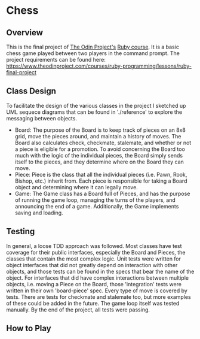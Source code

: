 # Chess

## Overview

This is the final project of [The Odin Project's](https://www.theodinproject.com) [Ruby course](https://www.theodinproject.com/courses/ruby-programming).  It is a basic chess game played between two players in the command prompt.  The project requirements can be found here: https://www.theodinproject.com/courses/ruby-programming/lessons/ruby-final-project

## Class Design

To facilitate the design of the various classes in the project I sketched up UML sequece diagrams that can be found in './reference' to explore the messaging between objects.  

- Board: The purpose of the Board is to keep track of pieces on an 8x8 grid, move the pieces around, and maintain a history of moves.  The Board also calculates check, checkmate, stalemate, and whether or not a piece is eligible for a promotion. To avoid concerning the Board too much with the logic of the individual pieces, the Board simply sends itself to the pieces, and they determine where on the Board they can move.  
- Piece: Piece is the class that all the individual pieces (i.e. Pawn, Rook, Bishop, etc.) inherit from.  Each piece is responsible for taking a Board object and determining where it can legally move.
- Game: The Game class has a Board full of Pieces, and has the purpose of running the game loop, managing the turns of the players, and announcing the end of a game.  Additionally, the Game implements saving and loading.

## Testing

In general, a loose TDD approach was followed.  Most classes have test coverage for their public interfaces, especially the Board and Pieces, the classes that contain the most complex logic.  Unit tests were written for object interfaces that did not greatly depend on interaction with other objects, and those tests can be found in the specs that bear the name of the object. For interfaces that did have complex interactions between multiple objects, i.e. moving a Piece on the Board, those 'integration' tests were written in their own 'board-piece' spec. Every type of move is covered by tests. There are tests for checkmate and stalemate too, but more examples of these could be added in the future. The game loop itself was tested manually. By the end of the project, all tests were passing.   

## How to Play
